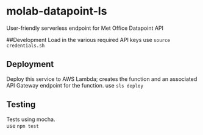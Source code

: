 # molab-datapoint-ls
User-friendly serverless endpoint for Met Office Datapoint API

##Development
Load in the various required API keys
use `source credentials.sh`

## Deployment
Deploy this service to AWS Lambda; creates the function and an associated API Gateway endpoint for the function.
use `sls deploy`

## Testing
Tests using mocha.  
use `npm test`


